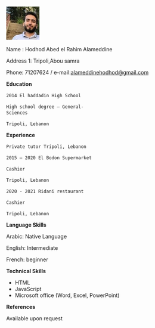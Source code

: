 ![ My Profile Picture](/hodhod2.jpg "this is me")

Name : Hodhod Abed el Rahim Alameddine

Address 1: Tripoli,Abou samra

Phone: 71207624 / e-mail:alameddinehodhod@gmail.com

**Education**

```
2014 El haddadin High School
```
```
High school degree – General-
Sciences
```
```
Tripoli, Lebanon
```
**Experience**

```
Private tutor Tripoli, Lebanon
```
```
2015 – 2020 El Bodon Supermarket
```
```
Cashier
```
```
Tripoli, Lebanon
```
```
2020 - 2021 Ridani restaurant
```
```
Cashier
```
```
Tripoli, Lebanon
```
**Language Skills**

Arabic: Native Language

English: Intermediate

French: beginner

**Technical Skills**

- HTML
- JavaScript
- Microsoft office (Word, Excel, PowerPoint)

**References**

Available upon request



